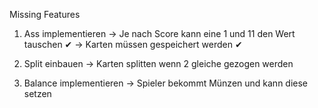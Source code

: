 Missing Features

1. Ass implementieren 
-> Je nach Score kann eine 1 und 11 den Wert tauschen ✔
-> Karten müssen gespeichert werden ✔

2. Split einbauen
-> Karten splitten wenn 2 gleiche gezogen werden

3. Balance implementieren
-> Spieler bekommt Münzen und kann diese setzen